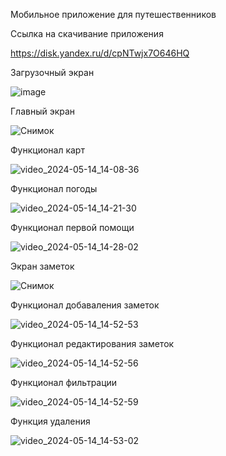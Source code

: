 Мобильное приложение для путешественников 

Ссылка на скачивание приложения

https://disk.yandex.ru/d/cpNTwjx7O646HQ

Загрузочный экран




![image](https://github.com/Sibilyov/Diplom_work/assets/90633901/20f3a304-1f27-4d7d-ac8e-9abc62dc9c13)





Главный экран









![Снимок](https://github.com/Sibilyov/Diplom_work/assets/90633901/c66d9bbd-7aa9-4503-945c-63faaa6567e3) 







Функционал карт



![video_2024-05-14_14-08-36](https://github.com/Sibilyov/Diplom_work/assets/90633901/5ee0eb05-03a3-4396-87f8-61a9f86749cc)




Функционал погоды



![video_2024-05-14_14-21-30](https://github.com/Sibilyov/Diplom_work/assets/90633901/b212e6f9-8d31-4339-9ad9-80179a5dfdec)



Функционал первой помощи



![video_2024-05-14_14-28-02](https://github.com/Sibilyov/Diplom_work/assets/90633901/11290d2e-6fe0-402c-8bbc-153fd6058c40)




Экран заметок 




![Снимок](https://github.com/Sibilyov/Diplom_work/assets/90633901/0ea11ac7-91d3-42d1-b620-79a7653bc691)






Функционал добаваления заметок 





![video_2024-05-14_14-52-53](https://github.com/Sibilyov/Diplom_work/assets/90633901/e60db70f-4fcf-499d-8c53-a571aa959c4a)



Функционал редактирования заметок 





![video_2024-05-14_14-52-56](https://github.com/Sibilyov/Diplom_work/assets/90633901/b7fb2243-b4fc-4cd3-8eb9-579b49fdb2e9)



Функционал фильтрации




![video_2024-05-14_14-52-59](https://github.com/Sibilyov/Diplom_work/assets/90633901/f3e80d55-25ec-4b59-95c9-dc579ced56a8)




Функция удаления 




![video_2024-05-14_14-53-02](https://github.com/Sibilyov/Diplom_work/assets/90633901/ed4461e3-fc33-445d-949c-70a428f7b74a)




